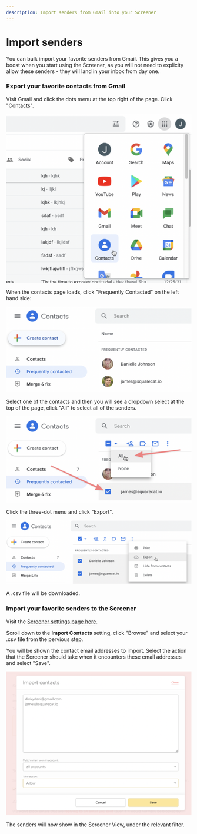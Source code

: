 ```yaml
---
description: Import senders from Gmail into your Screener
---
```


# Import senders

You can bulk import your favorite senders from Gmail. This gives you a boost when you start using the Screener, as you will not need to explicity allow these senders - they will land in your inbox from day one.

### Export your favorite contacts from Gmail

Visit Gmail and click the dots menu at the top right of the page. Click "Contacts".

![](../.gitbook/assets/contacts-1.png)

When the contacts page loads, click "Frequently Contacted" on the left hand side:

![](<../.gitbook/assets/image (52).png>)

Select one of the contacts and then you will see a dropdown select at the top of the page, click "All" to select all of the senders.

![](<../.gitbook/assets/image (47).png>)

Click the three-dot menu and click "Export".

![](<../.gitbook/assets/image (46).png>)

A .csv file will be downloaded.&#x20;

### Import your favorite senders to the Screener

Visit the [Screener settings page here](https://leavemealone.app/app/mail/screener/settings).

Scroll down to the **Import Contacts** setting, click "Browse" and select your .csv file from the pervious step.

You will be shown the contact email addresses to import. Select the action that the Screener should take when it encounters these email addresses and select "Save".

![](<../.gitbook/assets/image (51).png>)

The senders will now show in the Screener View, under the relevant filter.
